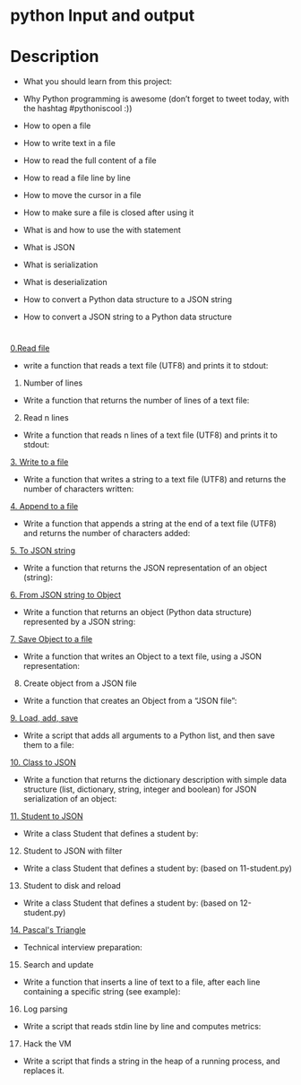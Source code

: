 # python Input and output
# Description
* What you should learn from this project:

* Why Python programming is awesome (don’t forget to tweet today, with the hashtag #pythoniscool :))
* How to open a file
* How to write text in a file
* How to read the full content of a file
* How to read a file line by line
* How to move the cursor in a file
* How to make sure a file is closed after using it
* What is and how to use the with statement
* What is JSON
* What is serialization
* What is deserialization
* How to convert a Python data structure to a JSON string
* How to convert a JSON string to a Python data structure
#
 [0.Read file](https://github.com/chrisokwisa/alx-higher_level_programming/blob/master/0x0B-python-input_output/0-read_file.py)
* write a function that reads a text file (UTF8) and prints it to stdout:
1. Number of lines
* Write a function that returns the number of lines of a text file:
2. Read n lines
* Write a function that reads n lines of a text file (UTF8) and prints it to stdout:

[3. Write to a file](https://github.com/chrisokwisa/alx-higher_level_programming/blob/master/0x0B-python-input_output/1-write_file.py)
* Write a function that writes a string to a text file (UTF8) and returns the number of characters written:

[4. Append to a file](https://github.com/chrisokwisa/alx-higher_level_programming/blob/master/0x0B-python-input_output/2-append_write.py)
* Write a function that appends a string at the end of a text file (UTF8) and returns the number of characters added:

[5. To JSON string](https://github.com/chrisokwisa/alx-higher_level_programming/blob/master/0x0B-python-input_output/3-to_json_string.py)
* Write a function that returns the JSON representation of an object (string):

[6. From JSON string to Object](https://github.com/chrisokwisa/alx-higher_level_programming/blob/master/0x0B-python-input_output/4-from_json_string.py)
* Write a function that returns an object (Python data structure) represented by a JSON string:

[7. Save Object to a file](https://github.com/chrisokwisa/alx-higher_level_programming/blob/master/0x0B-python-input_output/5-save_to_json_file.py)
* Write a function that writes an Object to a text file, using a JSON representation:

8. Create object from a JSON file
* Write a function that creates an Object from a “JSON file”:

[9. Load, add, save](https://github.com/chrisokwisa/alx-higher_level_programming/blob/master/0x0B-python-input_output/7-add_item.py)
* Write a script that adds all arguments to a Python list, and then save them to a file:

[10. Class to JSON](https://github.com/chrisokwisa/alx-higher_level_programming/blob/master/0x0B-python-input_output/8-class_to_json.py)
* Write a function that returns the dictionary description with simple data structure (list, dictionary, string, integer and boolean) for JSON serialization of an object:

[11. Student to JSON](https://github.com/chrisokwisa/alx-higher_level_programming/blob/master/0x0B-python-input_output/10-student.py)
* Write a class Student that defines a student by:

12. Student to JSON with filter
* Write a class Student that defines a student by: (based on 11-student.py)
13. Student to disk and reload
* Write a class Student that defines a student by: (based on 12-student.py)

[14. Pascal's Triangle](https://github.com/chrisokwisa/alx-higher_level_programming/blob/master/0x0B-python-input_output/12-pascal_triangle.py)
* Technical interview preparation:

15. Search and update
* Write a function that inserts a line of text to a file, after each line containing a specific string (see example):
16. Log parsing
* Write a script that reads stdin line by line and computes metrics:
17. Hack the VM
* Write a script that finds a string in the heap of a running process, and replaces it.
